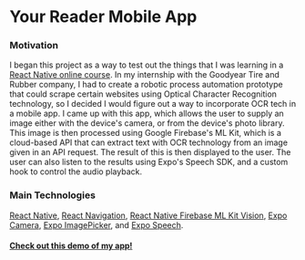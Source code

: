 # Your Reader Mobile App

### Motivation
I began this project as a way to test out the things that I was learning in a [React Native online course](https://codewithmosh.com/p/the-ultimate-react-native-course). In my internship with the Goodyear Tire and Rubber company, I had to create a robotic process automation prototype that could scrape certain websites using Optical Character Recognition technology, so I decided I would figure out a way to incorporate OCR tech in a mobile app. I came up with this app, which allows the user to supply an image either with the device's camera, or from the device's photo library. This image is then processed using Google Firebase's ML Kit, which is a cloud-based API that can extract text with OCR technology from an image given in an API request. The result of this is then displayed to the user. The user can also listen to the results using Expo's Speech SDK, and a custom hook to control the audio playback.

### Main Technologies
[React Native](https://reactnative.dev/), [React Navigation](https://reactnavigation.org/), [React Native Firebase ML Kit Vision](https://rnfirebase.io/ml-vision/text-recognition), [Expo Camera](https://docs.expo.io/versions/latest/sdk/camera/), [Expo ImagePicker](https://docs.expo.io/versions/latest/sdk/imagepicker/), and [Expo Speech](https://docs.expo.io/versions/latest/sdk/speech/).

#### [Check out this demo of my app!](https://gfycat.com/meatyfittingammonite)
